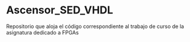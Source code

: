 # Ascensor_SED_VHDL
Repositorio que aloja el código correspondiente al trabajo de curso de la asignatura dedicado a FPGAs
